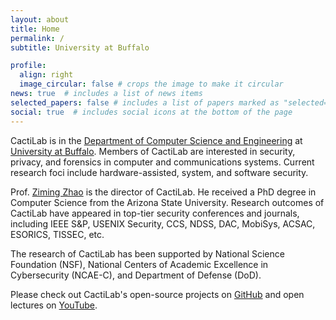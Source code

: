 ```yaml
---
layout: about
title: Home
permalink: /
subtitle: University at Buffalo

profile:
  align: right
  image_circular: false # crops the image to make it circular
news: true  # includes a list of news items
selected_papers: false # includes a list of papers marked as "selected={true}"
social: true  # includes social icons at the bottom of the page
---
```



CactiLab is in the [Department of Computer Science and Engineering](https://engineering.buffalo.edu/computer-science-engineering.html) at [University at Buffalo](https://www.buffalo.edu/). Members of CactiLab are interested in security, privacy, and forensics in computer and communications systems. Current research foci include hardware-assisted, system, and software security.

Prof. [Ziming Zhao](https://zzm7000.github.io/) is the director of CactiLab. He received a PhD degree in Computer Science from the Arizona State University. Research outcomes of CactiLab have appeared in top-tier security conferences and journals, including IEEE S&P, USENIX Security, CCS, NDSS, DAC, MobiSys, ACSAC, ESORICS, TISSEC, etc.

The research of CactiLab has been supported by National Science Foundation (NSF), National Centers of Academic Excellence in Cybersecurity (NCAE-C), and Department of Defense (DoD).

Please check out CactiLab's open-source projects on [GitHub](https://github.com/Cactilab) and open lectures on [YouTube](https://www.youtube.com/@zimingzhao6619/videos).